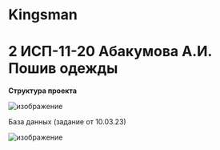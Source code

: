 # Kingsman

<h1> 2 ИСП-11-20 Абакумова А.И. Пошив одежды </h1>

<b> Структура проекта </b>

![изображение](https://user-images.githubusercontent.com/99207233/224033488-ea847227-b949-4ff1-8ddd-6dbcffbd1627.png)

База данных (задание от 10.03.23)

![изображение](https://user-images.githubusercontent.com/99207233/224987730-9127cc50-dc55-4d05-9424-a5add8dee4db.png)


